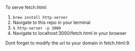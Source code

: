 To serve fetch.html:

1. `brew install http-server`
2. Navigate to this repo in your terminal
3. `$ http-server -p 3000`
4. Navigate to localhost:3000/fetch.html in your browser

Dont forget to modify the url to your domain in fetch.html:9.
